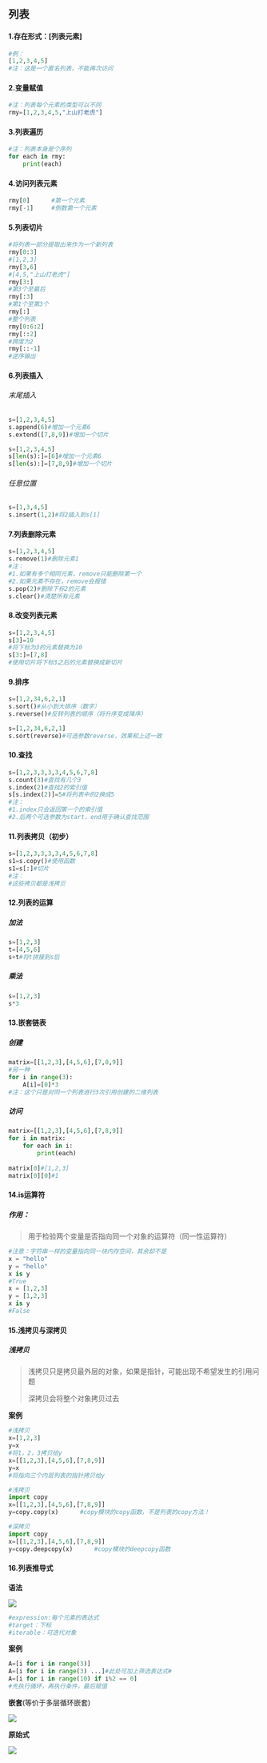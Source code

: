 ## 列表

#### 1.存在形式：[列表元素]

```python
#例：
[1,2,3,4,5]
#注：这是一个匿名列表，不能再次访问
```

#### 2.变量赋值

```python
#注：列表每个元素的类型可以不同
rmy=[1,2,3,4,5,"上山打老虎"]
```

#### 3.列表遍历

```python
#注：列表本身是个序列
for each in rmy:
    print(each)
```

#### 4.访问列表元素

```python
rmy[0]		#第一个元素
rmy[-1]		#倒数第一个元素
```

#### 5.列表切片

```python
#将列表一部分提取出来作为一个新列表
rmy[0:3]
#[1,2,3]
rmy[3,6]
#[4,5,"上山打老虎"]
rmy[3:]
#第3个至最后
rmy[:3]
#第1个至第3个
rmy[:]
#整个列表
rmy[0:6:2]
rmy[::2]
#跨度为2
rmy[::-1]
#逆序输出
```

#### 6.列表插入

###### 末尾插入

```python
s=[1,2,3,4,5]
s.append(6)#增加一个元素6
s.extend([7,8,9])#增加一个切片
```

```python
s=[1,2,3,4,5]
s[len(s):]=[6]#增加一个元素6
s[len(s):]=[7,8,9]#增加一个切片
```

###### 任意位置

```python
s=[1,3,4,5]
s.insert(1,2)#将2插入到s[1]
```

#### 7.列表删除元素

```python
s=[1,2,3,4,5]
s.remove(1)#删除元素1
#注：
#1.如果有多个相同元素，remove只能删除第一个
#2.如果元素不存在，remove会报错
s.pop(2)#删除下标2的元素
s.clear()#清楚所有元素
```

#### 8.改变列表元素

```python
s=[1,2,3,4,5]
s[3]=10
#将下标为3的元素替换为10
s[3:]=[7,8]
#使用切片将下标3之后的元素替换成新切片
```

#### 9.排序

```python
s=[1,2,34,6,2,1]
s.sort()#从小到大排序（数字）
s.reverse()#反转列表的顺序（将升序变成降序）
```

```python
s=[1,2,34,6,2,1]
s.sort(reverse)#可选参数reverse，效果和上述一致
```

#### 10.查找

```python
s=[1,2,3,3,3,3,4,5,6,7,8]
s.count(3)#查找有几个3
s.index(2)#查找2的索引值
s[s.index(2)]=5#将列表中的2换成5
#注：
#1.index只会返回第一个的索引值
#2.后两个可选参数为start，end用于确认查找范围
```

#### 11.列表拷贝（初步）

```python
s=[1,2,3,3,3,3,4,5,6,7,8]
s1=s.copy()#使用函数
s1=s[:]#切片
#注：
#这些拷贝都是浅拷贝
```

#### 12.列表的运算

##### 加法

```python
s=[1,2,3]
t=[4,5,6]
s+t#将t拼接到s后
```

##### 乘法

```python
s=[1,2,3]
s*3
```

#### 13.嵌套链表

##### 创建

```python
matrix=[[1,2,3],[4,5,6],[7,8,9]]
#另一种
for i in range(3):
    A[i]=[0]*3
#注：这个只是对同一个列表进行3次引用创建的二维列表
```

##### 访问

```python
matrix=[[1,2,3],[4,5,6],[7,8,9]]
for i in matrix:
    for each in i:
        print(each)
        
matrix[0]#[1,2,3]
matrix[0][0]#1

```

#### 14.is运算符

##### 作用：

> 用于检验两个变量是否指向同一个对象的运算符（同一性运算符）

```python
#注意：字符串一样的变量指向同一块内存空间，其余却不是
x = "hello"
y = "hello"
x is y
#True
x = [1,2,3]
y = [1,2,3]
x is y
#False
```



#### 15.浅拷贝与深拷贝

##### 浅拷贝

> 浅拷贝只是拷贝最外层的对象，如果是指针，可能出现不希望发生的引用问题
>
> 深拷贝会将整个对象拷贝过去

**案例**

```python
#浅拷贝
x=[1,2,3]
y=x
#将1，2，3拷贝给y
x=[[1,2,3],[4,5,6],[7,8,9]]
y=x
#将指向三个内层列表的指针拷贝给y
```

```python
#浅拷贝
import copy
x=[[1,2,3],[4,5,6],[7,8,9]]
y=copy.copy(x)		#copy模块的copy函数，不是列表的copy方法！
```

```python
#深拷贝
import copy
x=[[1,2,3],[4,5,6],[7,8,9]]
y=copy.deepcopy(x)		#copy模块的deepcopy函数
```



#### 16.列表推导式

**语法**

![](Python_Picture/列表推导式.png)

```python
#expression:每个元素的表达式
#target：下标
#iterable：可迭代对象
```

**案例**

```python
A=[i for i in range(3)]
A=[i for i in range(3) ...]#此处可加上筛选表达式#
A=[i for i in range(10) if i%2 == 0]
#先执行循环，再执行条件，最后赋值
```

**嵌套**(等价于多层循环嵌套)

![](Python_Picture/列表推导式嵌套.png)

**原始式**

![](Python_Picture/列表推导式原始式.png)

